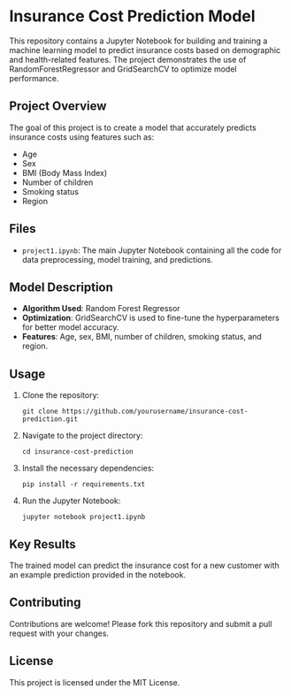 # Insurance Cost Prediction Model

This repository contains a Jupyter Notebook for building and training a machine learning model to predict insurance costs based on demographic and health-related features. The project demonstrates the use of RandomForestRegressor and GridSearchCV to optimize model performance.

## Project Overview

The goal of this project is to create a model that accurately predicts insurance costs using features such as:
- Age
- Sex
- BMI (Body Mass Index)
- Number of children
- Smoking status
- Region

## Files

- `project1.ipynb`: The main Jupyter Notebook containing all the code for data preprocessing, model training, and predictions.

## Model Description

- **Algorithm Used**: Random Forest Regressor
- **Optimization**: GridSearchCV is used to fine-tune the hyperparameters for better model accuracy.
- **Features**: Age, sex, BMI, number of children, smoking status, and region.

## Usage

1. Clone the repository:
   ```
   git clone https://github.com/yourusername/insurance-cost-prediction.git
   ```
2. Navigate to the project directory:
   ```
   cd insurance-cost-prediction
   ```
3. Install the necessary dependencies:
   ```
   pip install -r requirements.txt
   ```
4. Run the Jupyter Notebook:
   ```
   jupyter notebook project1.ipynb
   ```

## Key Results

The trained model can predict the insurance cost for a new customer with an example prediction provided in the notebook.

## Contributing

Contributions are welcome! Please fork this repository and submit a pull request with your changes.

## License

This project is licensed under the MIT License.

